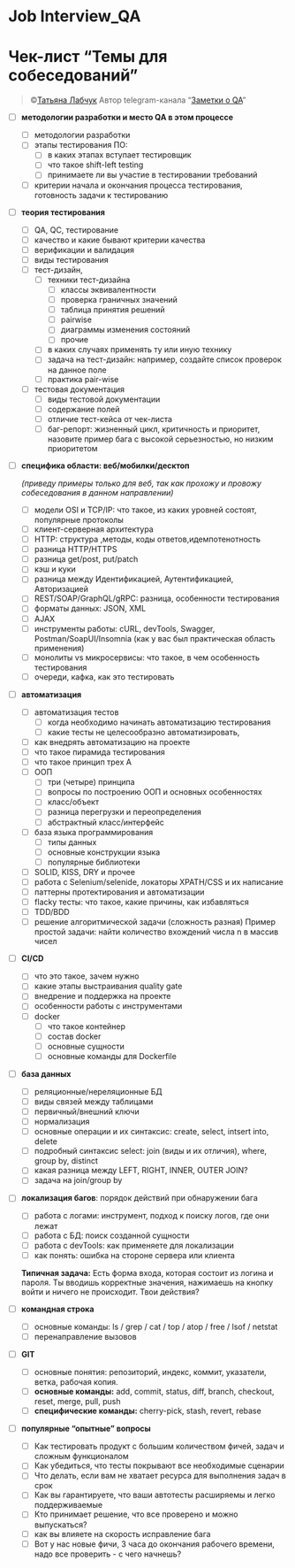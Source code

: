 # Job Interview_QA


# Чек-лист “Темы для собеседований”


> ©[Татьяна Лабчук](https://www.linkedin.com/in/tlabchuk/)
Автор telegram-канала “[Заметки о QA](https://t.me/notes_about_QA)”
> 
- [ ]  **методологии разработки и место QA в этом процессе**
    - [ ]  методологии разработки
    - [ ]  этапы тестирования ПО:
        - [ ]  в каких этапах вступает тестировщик
        - [ ]  что такое shift-left testing
        - [ ]  принимаете ли вы участие в тестировании требований
    - [ ]  критерии начала и окончания процесса тестирования, готовность задачи к тестированию
- [ ]  **теория тестирования**
    - [ ]  QA, QC, тестирование
    - [ ]  качество и какие бывают критерии качества
    - [ ]  верификации и валидация
    - [ ]  виды тестирования
    - [ ]  тест-дизайн,
        - [ ]  техники тест-дизайна
            - [ ]  классы эквивалентности
            - [ ]  проверка граничных значений
            - [ ]  таблица принятия решений
            - [ ]  pairwise
            - [ ]  диаграммы изменения состояний
            - [ ]  прочие
        - [ ]  в каких случаях применять ту или иную технику
        - [ ]  задача на тест-дизайн: например, создайте список проверок на данное поле
        - [ ]  практика pair-wise
    - [ ]  тестовая документация
        - [ ]  виды тестовой документации
        - [ ]  содержание полей
        - [ ]  отличие тест-кейса от чек-листа
        - [ ]  баг-репорт: жизненный цикл, критичность и приоритет, назовите пример бага с высокой серьезностью, но низким приоритетом
- [ ]  **специфика области: веб/мобилки/десктоп**
    
    *(приведу примеры только для веб, так как прохожу и провожу собеседования в данном направлении)*
    
    - [ ]  модели OSI и TCP/IP: что такое, из каких уровней состоят, популярные протоколы
    - [ ]  клиент-серверная архитектура
    - [ ]  HTTP: структура ,методы, коды ответов,идемпотенотность
    - [ ]  разница HTTP/HTTPS
    - [ ]  разница get/post, put/patch
    - [ ]  кэш и куки
    - [ ]  разница между Идентификацией, Аутентификацией, Авторизацией
    - [ ]  REST/SOAP/GraphQL/gRPC: разница, особенности тестирования
    - [ ]  форматы данных: JSON, XML
    - [ ]  AJAX
    - [ ]  инструменты работы: cURL, devTools, Swagger, Postman/SoapUI/Insomnia (как у вас был практическая область применения)
    - [ ]  монолиты vs микросервисы: что такое, в чем особенность тестирования
    - [ ]  очереди, кафка, как это тестировать
- [ ]  **автоматизация**
    - [ ]  автоматизация тестов
        - [ ]  когда необходимо начинать автоматизацию тестирования
        - [ ]  какие тесты не целесообразно автоматизировать,
    - [ ]  как внедрять автоматизацию на проекте
    - [ ]  что такое пирамида тестирования
    - [ ]  что такое принцип трех А
    - [ ]  ООП
        - [ ]  три (четыре) принципа
        - [ ]  вопросы по построению ООП и основных особенностях
        - [ ]  класс/объект
        - [ ]  разница перегрузки и переопределения
        - [ ]  абстрактный класс/интерфейс
    - [ ]  база языка программирования
        - [ ]  типы данных
        - [ ]  основные конструкции языка
        - [ ]  популярные библиотеки
    - [ ]  SOLID, KISS, DRY и прочее
    - [ ]  работа с Selenium/selenide, локаторы XPATH/CSS и их написание
    - [ ]  паттерны протектирования и автоматизации
    - [ ]  flacky тесты: что такое, какие причины, как избавляться
    - [ ]  TDD/BDD
    - [ ]  решение алгоритмической задачи (сложность разная)
    Пример простой задачи: найти количество вхождений числа n в массив чисел
- [ ]  **CI/CD**
    - [ ]  что это такое, зачем нужно
    - [ ]  какие этапы выстраивания quality gate
    - [ ]  внедрение и поддержка на проекте
    - [ ]  особенности работы с инструментами
    - [ ]  docker
        - [ ]  что такое контейнер
        - [ ]  состав docker
        - [ ]  основные сущности
        - [ ]  основные команды для Dockerfile
- [ ]  **база данных**
    - [ ]  реляционные/нереляционные БД
    - [ ]  виды связей между таблицами
    - [ ]  первичный/внешний ключи
    - [ ]  нормализация
    - [ ]  основные операции и их синтаксис: create, select, intsert into, delete
    - [ ]  подробный синтаксис select: join (виды и их отличия), where, group by, distinct
    - [ ]  какая разница между LEFT, RIGHT, INNER, OUTER JOIN?
    - [ ]  задача на join/group by
- [ ]  **локализация багов**: порядок действий при обнаружении бага
    - [ ]  работа с логами: инструмент, подход к поиску логов, где они лежат
    - [ ]  работа с БД: поиск созданной сущности
    - [ ]  работа с devTools: как применяете для локализации
    - [ ]  как понять: ошибка на стороне сервера или клиента
    
    **Типичная задача:** 
    Есть форма входа, которая состоит из логина и пароля. Ты вводишь корректные значения, нажимаешь на кнопку войти и ничего не происходит. Твои действия?
    
- [ ]  **командная строка**
    - [ ]  основные команды: ls / grep / cat / top / atop / free / lsof / netstat
    - [ ]  перенаправление вызовов
- [ ]  **GIT**
    - [ ]  основные понятия: репозиторий, индекс, коммит, указатели, ветка, рабочая копия.
    - [ ]  **основные команды:** add, commit, status, diff, branch, checkout, reset, merge, pull, push
    - [ ]  **специфические команды:** cherry-pick, stash, revert, rebase
- [ ]  **популярные “опытные” вопросы**
    - [ ]  Как тестировать продукт с большим количеством фичей, задач и сложным функционалом
    - [ ]  Как убедиться, что тесты покрывают все необходимые сценарии
    - [ ]  Что делать, если вам не хватает ресурса для выполнения задач в срок
    - [ ]  Как вы гарантируете, что ваши автотесты расширяемы и легко поддерживаемые
    - [ ]  Кто принимает решение, что все проверено и можно выпускаться?
    - [ ]  как вы влияете на скорость исправление бага
    - [ ]  Вот у нас новые фичи, 3 часа до окончания рабочего времени, надо все проверить - с чего начнешь?
